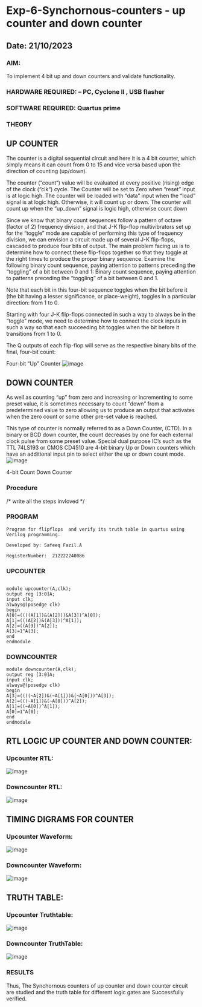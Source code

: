 # Exp-6-Synchornous-counters - up counter and down counter 
## Date: 21/10/2023
### AIM: 
To implement 4 bit up and down counters and validate  functionality.
### HARDWARE REQUIRED: – PC, Cyclone II , USB flasher
### SOFTWARE REQUIRED: Quartus prime
### THEORY 

## UP COUNTER 
The counter is a digital sequential circuit and here it is a 4 bit counter, which simply means it can count from 0 to 15 and vice versa based upon the direction of counting (up/down). 

The counter (“count“) value will be evaluated at every positive (rising) edge of the clock (“clk“) cycle.
The Counter will be set to Zero when “reset” input is at logic high.
The counter will be loaded with “data” input when the “load” signal is at logic high. Otherwise, it will count up or down.
The counter will count up when the “up_down” signal is logic high, otherwise count down

Since we know that binary count sequences follow a pattern of octave (factor of 2) frequency division, and that J-K flip-flop multivibrators set up for the “toggle” mode are capable of performing this type of frequency division, we can envision a circuit made up of several J-K flip-flops, cascaded to produce four bits of output.
The main problem facing us is to determine how to connect these flip-flops together so that they toggle at the right times to produce the proper binary sequence.
Examine the following binary count sequence, paying attention to patterns preceding the “toggling” of a bit between 0 and 1:
Binary count sequence, paying attention to patterns preceding the “toggling” of a bit between 0 and 1.

Note that each bit in this four-bit sequence toggles when the bit before it (the bit having a lesser significance, or place-weight), toggles in a particular direction: from 1 to 0.



 
 

Starting with four J-K flip-flops connected in such a way to always be in the “toggle” mode, we need to determine how to connect the clock inputs in such a way so that each succeeding bit toggles when the bit before it transitions from 1 to 0.

The Q outputs of each flip-flop will serve as the respective binary bits of the final, four-bit count:

 
 

Four-bit “Up” Counter
![image](https://user-images.githubusercontent.com/36288975/169644758-b2f4339d-9532-40c5-af40-8f4f8c942e2c.png)



## DOWN COUNTER 

As well as counting “up” from zero and increasing or incrementing to some preset value, it is sometimes necessary to count “down” from a predetermined value to zero allowing us to produce an output that activates when the zero count or some other pre-set value is reached.

This type of counter is normally referred to as a Down Counter, (CTD). In a binary or BCD down counter, the count decreases by one for each external clock pulse from some preset value. Special dual purpose IC’s such as the TTL 74LS193 or CMOS CD4510 are 4-bit binary Up or Down counters which have an additional input pin to select either the up or down count mode.
![image](https://user-images.githubusercontent.com/36288975/169644844-1a14e123-7228-4ed8-81a9-eb937dff4ac8.png)


4-bit Count Down Counter
### Procedure
/* write all the steps invloved */



### PROGRAM 
```
Program for flipflops  and verify its truth table in quartus using Verilog programming.

Developed by: Safeeq Fazil.A

RegisterNumber:  212222240086
```

### UPCOUNTER
```

module upcounter(A,clk);
output reg [3:0]A;
input clk;
always@(posedge clk)
begin
A[0]=((((A[1])&(A[2]))&A[3])^A[0]);
A[1]=(((A[2])&(A[3]))^A[1]);
A[2]=((A[3])^A[2]);
A[3]=1^A[3];
end
endmodule

```

### DOWNCOUNTER
```
module downcounter(A,clk);
output reg [3:0]A;
input clk;
always@(posedge clk)
begin
A[3]=((((~A[2])&(~A[1]))&(~A[0]))^A[3]);
A[2]=(((~A[1])&(~A[0]))^A[2]);
A[1]=((~A[0])^A[1]);
A[0]=1^A[0];
end
endmodule

```





## RTL LOGIC UP COUNTER AND DOWN COUNTER:

### Upcounter RTL:

![image](https://github.com/Safeeq-Fazil/Exp-7-Synchornous-counters-/assets/118680361/e64c714d-052c-4711-a7c3-86e2e7eff1e8)

### Downcounter RTL:

![image](https://github.com/Safeeq-Fazil/Exp-7-Synchornous-counters-/assets/118680361/8d0fe969-82f2-4f47-88f6-e900700d5419)


## TIMING DIGRAMS FOR COUNTER  

### Upcounter Waveform:

![image](https://github.com/Safeeq-Fazil/Exp-7-Synchornous-counters-/assets/118680361/eb3a0404-abd7-401d-9d6f-fa3c74914293)

### Downcounter Waveform:

![image](https://github.com/Safeeq-Fazil/Exp-7-Synchornous-counters-/assets/118680361/8aba5a67-bce6-4f80-b0d3-ff8063953efe)

## TRUTH TABLE:

### Upcounter Truthtable:

![image](https://github.com/Safeeq-Fazil/Exp-7-Synchornous-counters-/assets/118680361/56fad041-c65b-4809-aada-be80fd82d2d4)


### Downcounter TruthTable:


![image](https://github.com/Safeeq-Fazil/Exp-7-Synchornous-counters-/assets/118680361/fdd4f351-7f2d-4190-9812-83129fd1e485)



### RESULTS 
Thus, The Synchornous counters of up counter and down counter circuit are studied and the truth table for different logic gates are Successfully verified.
